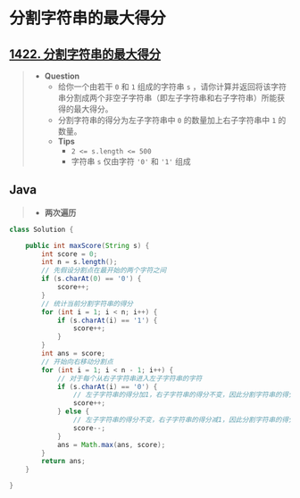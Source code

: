 # 分割字符串的最大得分

## [1422. 分割字符串的最大得分](https://leetcode.cn/problems/maximum-score-after-splitting-a-string/)

> - **Question**
>   - 给你一个由若干 `0` 和 `1` 组成的字符串 `s` ，请你计算并返回将该字符串分割成两个非空子字符串（即左子字符串和右子字符串）所能获得的最大得分。
>   - 分割字符串的得分为左子字符串中 `0` 的数量加上右子字符串中 `1` 的数量。
>   - **Tips**
>     - `2 <= s.length <= 500`
>     - 字符串 `s` 仅由字符 `'0'` 和 `'1'` 组成

## Java

> - **两次遍历**

```java
class Solution {

    public int maxScore(String s) {
        int score = 0;
        int n = s.length();
        // 先假设分割点在最开始的两个字符之间
        if (s.charAt(0) == '0') {
            score++;
        }
        // 统计当前分割字符串的得分
        for (int i = 1; i < n; i++) {
            if (s.charAt(i) == '1') {
                score++;
            }
        }
        int ans = score;
        // 开始向右移动分割点
        for (int i = 1; i < n - 1; i++) {
            // 对于每个从右子字符串进入左子字符串的字符
            if (s.charAt(i) == '0') {
                // 左子字符串的得分加1，右子字符串的得分不变，因此分割字符串的得分加1；
                score++;
            } else {
                // 左子字符串的得分不变，右子字符串的得分减1，因此分割字符串的得分减1。
                score--;
            }
            ans = Math.max(ans, score);
        }
        return ans;
    }

}
```
